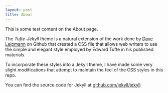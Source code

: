 ```yaml
---
layout: post
title: About
---
```


This is some test content on the About page.

The *Tufte-Jekyll* theme is a natural extension of the work done by [Dave Leipmann](https://github.com/daveliepmann/tufte-css) on Github that created a CSS file that allows web writers to use the simple and elegant style employed by Edward Tufte in his published materials.

To incorporate these styles into a Jekyll theme, I have made some very slight modifications that attempt to maintain the feel of the CSS styles in this repo.

You can find the source code for Jekyll at [github.com/jekyll/jekyll](https://github.com/jekyll/jekyll)
